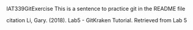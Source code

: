 IAT339GitExercise
  This is a sentence to practice git in the README file


  citation
Li, Gary. (2018). Lab5 - GitKraken Tutorial. Retrieved from Lab 5
